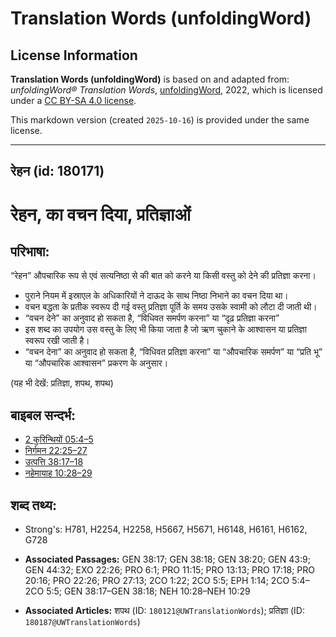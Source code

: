 # Translation Words (unfoldingWord)

## License Information

**Translation Words (unfoldingWord)** is based on and adapted from: _unfoldingWord® Translation Words_, [unfoldingWord](https://unfoldingword.org/utw), 2022, which is licensed under a [CC BY-SA 4.0 license](https://creativecommons.org/licenses/by-sa/4.0/legalcode.en).

This markdown version (created `2025-10-16`) is provided under the same license.



--------------------------------

## रेहन (id: 180171)

रेहन, का वचन दिया, प्रतिज्ञाओं
==============================

परिभाषा:
--------

“रेहन” औपचारिक रूप से एवं सत्यनिष्ठा से की बात को करने या किसी वस्तु को देने की प्रतिज्ञा करना।

* पुराने नियम में इस्राएल के अधिकारियों ने दाऊद के साथ निष्ठा निभाने का वचन दिया था।
* वचन बद्धता के प्रतीक स्वरूप दी गई वस्तु प्रतिज्ञा पूर्ति के समय उसके स्वामी को लौटा दी जाती थी।
* “वचन देने” का अनुवाद हो सकता है, “विधिवत समर्पण करना” या “दृढ़ प्रतिज्ञा करना”
* इस शब्द का उपयोग उस वस्तु के लिए भी किया जाता है जो ऋण चुकाने के आश्वासन या प्रतिज्ञा स्वरूप रखी जाती है।
* “वचन देना” का अनुवाद हो सकता है, “विधिवत प्रतिज्ञा करना” या “औपचारिक समर्पण” या “प्रति भू” या “औपचारिक आश्वासन” प्रकरण के अनुसार।

(यह भी देखें: प्रतिज्ञा, शपथ, शपथ)

बाइबल सन्दर्भ:
--------------

* [2 कुरिन्थियों 05:4–5](https://ref.ly/2Cor0:0)
* [निर्गमन 22:25–27](https://ref.ly/Exod22:25-Exod22:27)
* [उत्पत्ति 38:17–18](https://ref.ly/Gen38:17-Gen38:18)
* [नहेमायाह 10:28–29](https://ref.ly/Neh10:28-Neh10:29)

शब्द तथ्य:
----------

* Strong's: H781, H2254, H2258, H5667, H5671, H6148, H6161, H6162, G728

* **Associated Passages:** GEN 38:17; GEN 38:18; GEN 38:20; GEN 43:9; GEN 44:32; EXO 22:26; PRO 6:1; PRO 11:15; PRO 13:13; PRO 17:18; PRO 20:16; PRO 22:26; PRO 27:13; 2CO 1:22; 2CO 5:5; EPH 1:14; 2CO 5:4–2CO 5:5; GEN 38:17–GEN 38:18; NEH 10:28–NEH 10:29
* **Associated Articles:** शपथ (ID: `180121@UWTranslationWords`); प्रतिज्ञा (ID: `180187@UWTranslationWords`)

